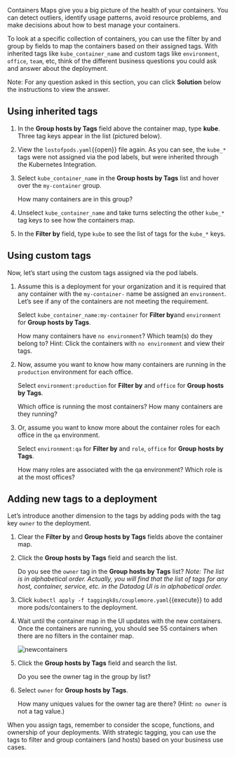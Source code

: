 Containers Maps give you a big picture of the health of your containers. You can detect outliers, identify usage patterns, avoid resource problems, and make decisions about how to best manage your containers. 

To look at a specific collection of containers, you can use the filter by and group by fields to map the containers based on their assigned tags. With inherited tags like `kube_container_name` and custom tags like `environment`, `office`, `team`, etc, think of the different business questions you could ask and answer about the deployment.

Note: For any question asked in this section, you can click **Solution** below the instructions to view the answer.

## Using inherited tags
1. In the **Group hosts by Tags** field above the container map, type **kube**. Three tag keys appear in the list (pictured below).

2. View the `lostofpods.yaml`{{open}} file again. As you can see, the `kube_*` tags were not assigned via the pod labels, but were inherited through the Kubernetes Integration. 

3. Select `kube_container_name` in the **Group hosts by Tags** list and hover over the `my-container` group. <p> How many containers are in this group?

4. Unselect `kube_container_name` and take turns selecting the other `kube_*` tag keys to see how the containers map.

5. In the **Filter by** field, type `kube` to see the list of tags for the `kube_*` keys. 

## Using custom tags
Now, let’s start using the custom tags assigned via the pod labels. 
1. Assume this is a deployment for your organization and it is required that any container with the `my-container-` name be assigned an `environment`. Let’s see if any of the containers are not meeting the requirement. <p> Select `kube_container_name:my-container` for **Filter by**and `environment` for **Group hosts by Tags**.<p> How many containers have `no environment`? Which team(s) do they belong to? Hint: Click the containers with `no environment` and view their tags. 

2. Now, assume you want to know how many containers are running in the `production` environment for each office. <p> Select `environment:production` for **Filter by** and `office` for **Group hosts by Tags**. <p> Which office is running the most containers? How many containers are they running?

3. Or, assume you want to know more about the container roles for each office in the `qa` environment. <p> Select `environment:qa` for **Filter by** and `role`, `office` for **Group hosts by Tags**.  <p> How many roles are associated with the qa environment? Which role is at the most offices?


## Adding new tags to a deployment 
 
Let’s introduce another dimension to the tags by adding pods with the tag key `owner` to the deployment.

1. Clear the **Filter by** and **Group hosts by Tags** fields above the container map.

2. Click the **Group hosts by Tags** field and search the list. <p> Do you see the `owner` tag in the **Group hosts by Tags** list? *Note: The list is in alphabetical order. Actually, you will find that the list of tags for any host, container, service, etc. in the Datadog UI is in alphabetical order.*

3. Click `kubectl apply -f taggingk8s/couplemore.yaml`{{execute}} to add more pods/containers to the deployment.

4. Wait until the container map in the UI updates with the new containers. Once the containers are running, you should see 55 containers when there are no filters in the container map. <p>![newcontainers](taggingk8s/assets/new-containers-running.png)

5. Click the **Group hosts by Tags** field and search the list. <p> Do you see the owner tag in the group by list?

6. Select `owner` for **Group hosts by Tags**. <p>How many uniques values for the owner tag are there? (Hint: `no owner` is not a tag value.)

When you assign tags, remember to consider the scope, functions, and ownership of your deployments. With strategic tagging, you can use the tags to filter and group containers (and hosts) based on your business use cases.
